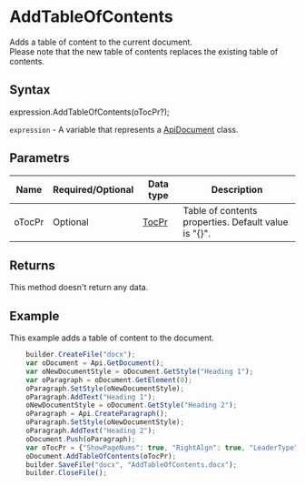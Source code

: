 # AddTableOfContents

Adds a table of content to the current document.
<br>Please note that the new table of contents replaces the existing table of contents.

## Syntax

expression.AddTableOfContents(oTocPr?);

`expression` - A variable that represents a [ApiDocument](../ApiDocument.md) class.

## Parametrs

| **Name** | **Required/Optional** | **Data type** | **Description** |
| ------------- | ------------- | ------------- | ------------- |
| oTocPr | Optional | [TocPr](../../../Enumerations/TocPr.md) | Table of contents properties. Default value is "{}". |

## Returns

This method doesn't return any data.

## Example

This example adds a table of content to the document.

```javascript
	builder.CreateFile("docx");
	var oDocument = Api.GetDocument();
	var oNewDocumentStyle = oDocument.GetStyle("Heading 1");
	var oParagraph = oDocument.GetElement(0);
	oParagraph.SetStyle(oNewDocumentStyle);
	oParagraph.AddText("Heading 1");
	oNewDocumentStyle = oDocument.GetStyle("Heading 2");
	oParagraph = Api.CreateParagraph();
	oParagraph.SetStyle(oNewDocumentStyle);
	oParagraph.AddText("Heading 2");
	oDocument.Push(oParagraph);
	var oTocPr = {"ShowPageNums": true, "RightAlgn": true, "LeaderType": "dot", "FormatAsLinks": true, "BuildFrom": {"OutlineLvls": 9}, "TocStyle": "standard"};
	oDocument.AddTableOfContents(oTocPr);
	builder.SaveFile("docx", "AddTableOfContents.docx");
	builder.CloseFile();
```